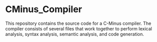 # CMinus_Compiler

This repository contains the source code for a C-Minus compiler. The compiler consists of several files that work together to perform lexical analysis, syntax analysis, semantic analysis, and code generation.
